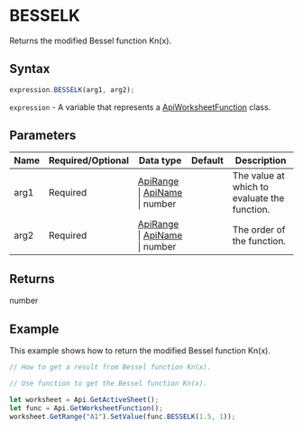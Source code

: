 # BESSELK

Returns the modified Bessel function Kn(x).

## Syntax

```javascript
expression.BESSELK(arg1, arg2);
```

`expression` - A variable that represents a [ApiWorksheetFunction](../ApiWorksheetFunction.md) class.

## Parameters

| **Name** | **Required/Optional** | **Data type** | **Default** | **Description** |
| ------------- | ------------- | ------------- | ------------- | ------------- |
| arg1 | Required | [ApiRange](../../ApiRange/ApiRange.md) \| [ApiName](../../ApiName/ApiName.md) \| number |  | The value at which to evaluate the function. |
| arg2 | Required | [ApiRange](../../ApiRange/ApiRange.md) \| [ApiName](../../ApiName/ApiName.md) \| number |  | The order of the function. |

## Returns

number

## Example

This example shows how to return the modified Bessel function Kn(x).

```javascript editor-xlsx
// How to get a result from Bessel function Kn(x).

// Use function to get the Bessel function Kn(x).

let worksheet = Api.GetActiveSheet();
let func = Api.GetWorksheetFunction();
worksheet.GetRange("A1").SetValue(func.BESSELK(1.5, 1));
```
